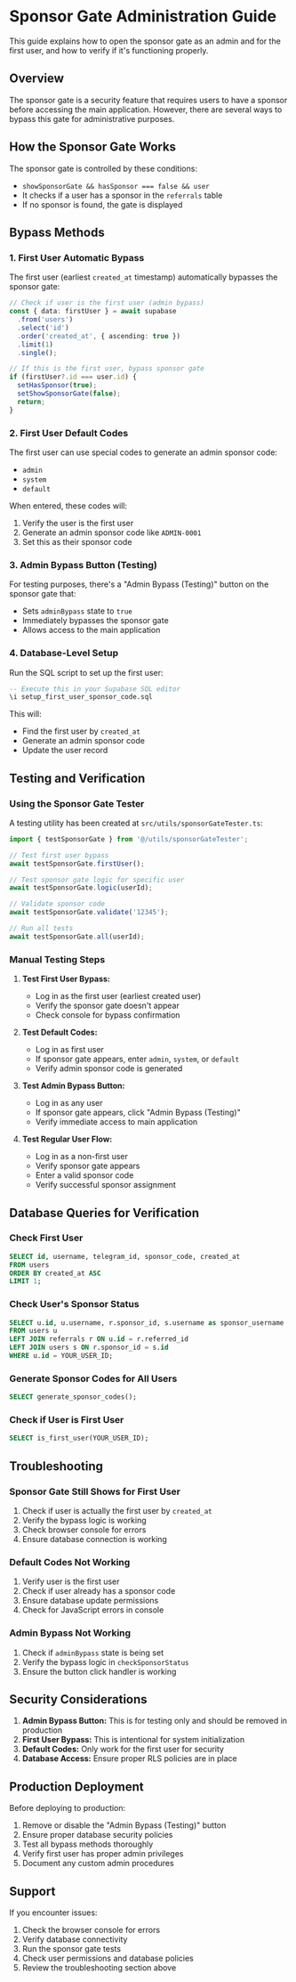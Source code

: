 # Sponsor Gate Administration Guide

This guide explains how to open the sponsor gate as an admin and for the first user, and how to verify if it's functioning properly.

## Overview

The sponsor gate is a security feature that requires users to have a sponsor before accessing the main application. However, there are several ways to bypass this gate for administrative purposes.

## How the Sponsor Gate Works

The sponsor gate is controlled by these conditions:
- `showSponsorGate && hasSponsor === false && user`
- It checks if a user has a sponsor in the `referrals` table
- If no sponsor is found, the gate is displayed

## Bypass Methods

### 1. First User Automatic Bypass

The first user (earliest `created_at` timestamp) automatically bypasses the sponsor gate:

```typescript
// Check if user is the first user (admin bypass)
const { data: firstUser } = await supabase
  .from('users')
  .select('id')
  .order('created_at', { ascending: true })
  .limit(1)
  .single();

// If this is the first user, bypass sponsor gate
if (firstUser?.id === user.id) {
  setHasSponsor(true);
  setShowSponsorGate(false);
  return;
}
```

### 2. First User Default Codes

The first user can use special codes to generate an admin sponsor code:
- `admin`
- `system`
- `default`

When entered, these codes will:
1. Verify the user is the first user
2. Generate an admin sponsor code like `ADMIN-0001`
3. Set this as their sponsor code

### 3. Admin Bypass Button (Testing)

For testing purposes, there's a "Admin Bypass (Testing)" button on the sponsor gate that:
- Sets `adminBypass` state to `true`
- Immediately bypasses the sponsor gate
- Allows access to the main application

### 4. Database-Level Setup

Run the SQL script to set up the first user:

```sql
-- Execute this in your Supabase SQL editor
\i setup_first_user_sponsor_code.sql
```

This will:
- Find the first user by `created_at`
- Generate an admin sponsor code
- Update the user record

## Testing and Verification

### Using the Sponsor Gate Tester

A testing utility has been created at `src/utils/sponsorGateTester.ts`:

```typescript
import { testSponsorGate } from '@/utils/sponsorGateTester';

// Test first user bypass
await testSponsorGate.firstUser();

// Test sponsor gate logic for specific user
await testSponsorGate.logic(userId);

// Validate sponsor code
await testSponsorGate.validate('12345');

// Run all tests
await testSponsorGate.all(userId);
```

### Manual Testing Steps

1. **Test First User Bypass:**
   - Log in as the first user (earliest created user)
   - Verify the sponsor gate doesn't appear
   - Check console for bypass confirmation

2. **Test Default Codes:**
   - Log in as first user
   - If sponsor gate appears, enter `admin`, `system`, or `default`
   - Verify admin sponsor code is generated

3. **Test Admin Bypass Button:**
   - Log in as any user
   - If sponsor gate appears, click "Admin Bypass (Testing)"
   - Verify immediate access to main application

4. **Test Regular User Flow:**
   - Log in as a non-first user
   - Verify sponsor gate appears
   - Enter a valid sponsor code
   - Verify successful sponsor assignment

## Database Queries for Verification

### Check First User
```sql
SELECT id, username, telegram_id, sponsor_code, created_at
FROM users 
ORDER BY created_at ASC 
LIMIT 1;
```

### Check User's Sponsor Status
```sql
SELECT u.id, u.username, r.sponsor_id, s.username as sponsor_username
FROM users u
LEFT JOIN referrals r ON u.id = r.referred_id
LEFT JOIN users s ON r.sponsor_id = s.id
WHERE u.id = YOUR_USER_ID;
```

### Generate Sponsor Codes for All Users
```sql
SELECT generate_sponsor_codes();
```

### Check if User is First User
```sql
SELECT is_first_user(YOUR_USER_ID);
```

## Troubleshooting

### Sponsor Gate Still Shows for First User
1. Check if user is actually the first user by `created_at`
2. Verify the bypass logic is working
3. Check browser console for errors
4. Ensure database connection is working

### Default Codes Not Working
1. Verify user is the first user
2. Check if user already has a sponsor code
3. Ensure database update permissions
4. Check for JavaScript errors in console

### Admin Bypass Not Working
1. Check if `adminBypass` state is being set
2. Verify the bypass logic in `checkSponsorStatus`
3. Ensure the button click handler is working

## Security Considerations

1. **Admin Bypass Button:** This is for testing only and should be removed in production
2. **First User Bypass:** This is intentional for system initialization
3. **Default Codes:** Only work for the first user for security
4. **Database Access:** Ensure proper RLS policies are in place

## Production Deployment

Before deploying to production:

1. Remove or disable the "Admin Bypass (Testing)" button
2. Ensure proper database security policies
3. Test all bypass methods thoroughly
4. Verify first user has proper admin privileges
5. Document any custom admin procedures

## Support

If you encounter issues:

1. Check the browser console for errors
2. Verify database connectivity
3. Run the sponsor gate tests
4. Check user permissions and database policies
5. Review the troubleshooting section above
